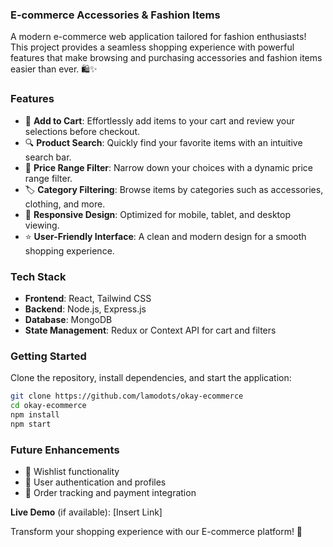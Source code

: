 ### **E-commerce Accessories & Fashion Items**

A modern e-commerce web application tailored for fashion enthusiasts! This project provides a seamless shopping experience with powerful features that make browsing and purchasing accessories and fashion items easier than ever. 🛍️✨

### **Features**

- 🛒 **Add to Cart**: Effortlessly add items to your cart and review your selections before checkout.
- 🔍 **Product Search**: Quickly find your favorite items with an intuitive search bar.
- 💸 **Price Range Filter**: Narrow down your choices with a dynamic price range filter.
- 🏷️ **Category Filtering**: Browse items by categories such as accessories, clothing, and more.
- 📱 **Responsive Design**: Optimized for mobile, tablet, and desktop viewing.
- ⭐ **User-Friendly Interface**: A clean and modern design for a smooth shopping experience.

### **Tech Stack**

- **Frontend**: React, Tailwind CSS
- **Backend**: Node.js, Express.js
- **Database**: MongoDB
- **State Management**: Redux or Context API for cart and filters

### **Getting Started**

Clone the repository, install dependencies, and start the application:

```bash
git clone https://github.com/lamodots/okay-ecommerce
cd okay-ecommerce
npm install
npm start
```

### **Future Enhancements**

- 🌟 Wishlist functionality
- 🌟 User authentication and profiles
- 🌟 Order tracking and payment integration

**Live Demo** (if available): [Insert Link]

Transform your shopping experience with our E-commerce platform! 🌟
